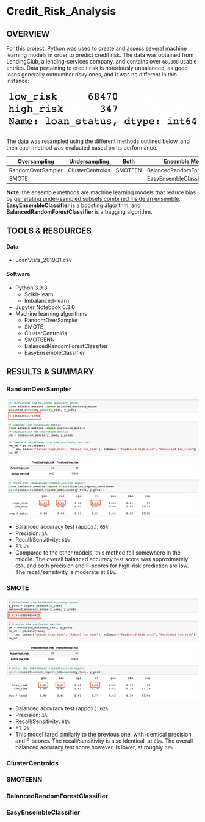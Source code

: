 # Credit_Risk_Analysis

## OVERVIEW

For this project, Python was used to create and assess several machine learning models in order to predict credit risk. The data was obtained from LendingClub, a lending-services company, and contains over `68,000` usable entries. Data pertaining to credit risk is notoriously unbalanced, as good loans generally outnumber risky ones, and it was no different in this instance:

![alt_text](https://github.com/farwaali08/Credit_Risk_Analysis/blob/998b47f32893cbcf5e5951bc4f0605464546b270/Images/1.png)

The data was resampled using the different methods outlined below, and then each method was evaluated based on its performance.



| **Oversampling** | **Undersampling**|**Both**         |**Ensemble Methods**          |
|----------------- | -----------------|-----------------|-----------------             |
| RandomOverSampler| ClusterCentroids |SMOTEEN          |BalancedRandomForestClassifier|               
| SMOTE            |                  |                 |EasyEnsembleClassifier        |


**Note**: the ensemble methods are machine learning models that reduce bias by [generating under-sampled subsets combined inside an ensemble](https://imbalanced-learn.org/stable/references/ensemble.html). **EasyEnsembleClassifier** is a boosting algorithm, and **BalancedRandomForestClassifier** is a bagging algorithm.

## TOOLS & RESOURCES

#### Data
* LoanStats_2019Q1.csv

#### Software
* Python 3.9.3
  * Scikit-learn 
  * Imbalanced-learn 
* Jupyter Notebook 6.3.0
* Machine learning algorithms
  * RandomOverSampler
  * SMOTE
  * ClusterCentroids
  * SMOTEENN
  * BalancedRandomForestClassifier
  * EasyEnsembleClassifier 

## RESULTS & SUMMARY

### RandomOverSampler 

![alt_text](https://github.com/farwaali08/Credit_Risk_Analysis/blob/510252005f955af1904c3dc4b0f5246c65604689/Images/ROS.png)

   * Balanced accuracy test (appox.): `65%`
   * Precision: `1%`
   * Recall/Sensitivity: `61%`
   * F1: `2%`
   * Compared to the other models, this method fell somewhere in the middle. The overall balanced accuracy test score was approximately `65%`, and both precision and F-scores for high-risk prediction are low. The recall/sensitivity is moderate at `61%`.

### SMOTE

![alt_text](https://github.com/farwaali08/Credit_Risk_Analysis/blob/f2aaa4be14a5c2a278e534a08cb5e9b0335bf775/Images/SMOTE.jpg)

   * Balanced accuracy test (appox.): `62%`
   * Precision: `1%`
   * Recall/Sensitivity: `61%`
   * F1: `2%`
   * This model fared similarly to the previous one, with identical precision and F-scores. The recall/sensitivity is also identical, at `61%`. The overall balanced accuracy test score however, is lower, at roughly `62%`

### ClusterCentroids

### SMOTEENN

### BalancedRandomForestClassifier

### EasyEnsembleClassifier 
